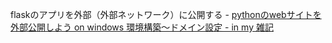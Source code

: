 flaskのアプリを外部（外部ネットワーク）に公開する - [pythonのwebサイトを外部公開しよう on windows 環境構築～ドメイン設定 - in my 雑記](https://www.inmyzakki.com/entry/2017/06/06/224854)
